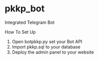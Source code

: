 # pkkp_bot
Integrated Telegram Bot

How To Set Up
1. Open botpkkp.py set your Bot API
2. Import pkkp.sql to your database
3. Deploy the admin panel to your website

